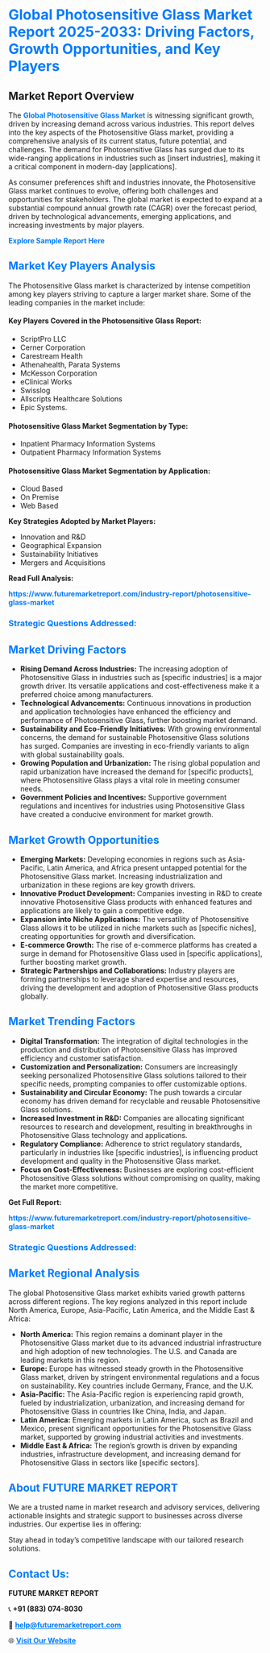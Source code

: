 <h1 style="color: #007BFF;">Global Photosensitive Glass Market Report 2025-2033: Driving Factors, Growth Opportunities, and Key Players</h1>

<section id="overview">
<h2>Market Report Overview</h2>
<p>The <a href="https://www.futuremarketreport.com/industry-report/photosensitive-glass-market" style="color: #007BFF; text-decoration: none;"><strong>Global Photosensitive Glass Market</strong></a> is witnessing significant growth, driven by increasing demand across various industries. This report delves into the key aspects of the Photosensitive Glass market, providing a comprehensive analysis of its current status, future potential, and challenges. The demand for Photosensitive Glass has surged due to its wide-ranging applications in industries such as [insert industries], making it a critical component in modern-day [applications].</p>
<p>As consumer preferences shift and industries innovate, the Photosensitive Glass market continues to evolve, offering both challenges and opportunities for stakeholders. The global market is expected to expand at a substantial compound annual growth rate (CAGR) over the forecast period, driven by technological advancements, emerging applications, and increasing investments by major players.</p>
</section>

<section id="overview">
<p><a href="https://www.futuremarketreport.com/request-sample/reportId=36954" style="color: #007BFF; text-decoration: none;"><strong>Explore Sample Report Here</strong></a></p>
</section>

<section id="key-players">
<h2 style="color: #007BFF;">Market Key Players Analysis</h2>
<p>The Photosensitive Glass market is characterized by intense competition among key players striving to capture a larger market share. Some of the leading companies in the market include:</p>
<h4>Key Players Covered in the Photosensitive Glass Report:</h4>
<ul><li>ScriptPro LLC</li><li>Cerner Corporation</li><li>Carestream Health</li><li>Athenahealth, Parata Systems</li><li>McKesson Corporation</li><li>eClinical Works</li><li>Swisslog</li><li>Allscripts Healthcare Solutions</li><li>Epic Systems.</li></ul>
<h4>Photosensitive Glass Market Segmentation by Type:</h4>
<ul><li>Inpatient Pharmacy Information Systems</li><li>Outpatient Pharmacy Information Systems</li></ul>

<h4>Photosensitive Glass Market Segmentation by Application:</h4>
<ul><li>Cloud Based</li><li>On Premise</li><li>Web Based</li></ul>
<p><strong>Key Strategies Adopted by Market Players:</strong></p>
<ul>
<li>Innovation and R&D</li>
<li>Geographical Expansion</li>
<li>Sustainability Initiatives</li>
<li>Mergers and Acquisitions</li>
</ul>
</section>

<section>
<p><strong>Read Full Analysis: </strong></p><a href="https://www.futuremarketreport.com/industry-report/photosensitive-glass-market" style="color: #007BFF; text-decoration: none;"><strong>https://www.futuremarketreport.com/industry-report/photosensitive-glass-market</strong></a>
<h3 style="color: #007BFF;">Strategic Questions Addressed:</h3>
</section>

<section id="driving-factors">
<h2 style="color: #007BFF;">Market Driving Factors</h2>
<ul>
<li><strong>Rising Demand Across Industries:</strong> The increasing adoption of Photosensitive Glass in industries such as [specific industries] is a major growth driver. Its versatile applications and cost-effectiveness make it a preferred choice among manufacturers.</li>
<li><strong>Technological Advancements:</strong> Continuous innovations in production and application technologies have enhanced the efficiency and performance of Photosensitive Glass, further boosting market demand.</li>
<li><strong>Sustainability and Eco-Friendly Initiatives:</strong> With growing environmental concerns, the demand for sustainable Photosensitive Glass solutions has surged. Companies are investing in eco-friendly variants to align with global sustainability goals.</li>
<li><strong>Growing Population and Urbanization:</strong> The rising global population and rapid urbanization have increased the demand for [specific products], where Photosensitive Glass plays a vital role in meeting consumer needs.</li>
<li><strong>Government Policies and Incentives:</strong> Supportive government regulations and incentives for industries using Photosensitive Glass have created a conducive environment for market growth.</li>
</ul>
</section>

<section id="growth-opportunities">
<h2 style="color: #007BFF;">Market Growth Opportunities</h2>
<ul>
<li><strong>Emerging Markets:</strong> Developing economies in regions such as Asia-Pacific, Latin America, and Africa present untapped potential for the Photosensitive Glass market. Increasing industrialization and urbanization in these regions are key growth drivers.</li>
<li><strong>Innovative Product Development:</strong> Companies investing in R&D to create innovative Photosensitive Glass products with enhanced features and applications are likely to gain a competitive edge.</li>
<li><strong>Expansion into Niche Applications:</strong> The versatility of Photosensitive Glass allows it to be utilized in niche markets such as [specific niches], creating opportunities for growth and diversification.</li>
<li><strong>E-commerce Growth:</strong> The rise of e-commerce platforms has created a surge in demand for Photosensitive Glass used in [specific applications], further boosting market growth.</li>
<li><strong>Strategic Partnerships and Collaborations:</strong> Industry players are forming partnerships to leverage shared expertise and resources, driving the development and adoption of Photosensitive Glass products globally.</li>
</ul>
</section>

<section id="trending-factors">
<h2 style="color: #007BFF;">Market Trending Factors</h2>
<ul>
<li><strong>Digital Transformation:</strong> The integration of digital technologies in the production and distribution of Photosensitive Glass has improved efficiency and customer satisfaction.</li>
<li><strong>Customization and Personalization:</strong> Consumers are increasingly seeking personalized Photosensitive Glass solutions tailored to their specific needs, prompting companies to offer customizable options.</li>
<li><strong>Sustainability and Circular Economy:</strong> The push towards a circular economy has driven demand for recyclable and reusable Photosensitive Glass solutions.</li>
<li><strong>Increased Investment in R&D:</strong> Companies are allocating significant resources to research and development, resulting in breakthroughs in Photosensitive Glass technology and applications.</li>
<li><strong>Regulatory Compliance:</strong> Adherence to strict regulatory standards, particularly in industries like [specific industries], is influencing product development and quality in the Photosensitive Glass market.</li>
<li><strong>Focus on Cost-Effectiveness:</strong> Businesses are exploring cost-efficient Photosensitive Glass solutions without compromising on quality, making the market more competitive.</li>
</ul>
</section>

<section>
<p><strong>Get Full Report: </strong></p><a href="https://www.futuremarketreport.com/industry-report/photosensitive-glass-market" style="color: #007BFF; text-decoration: none;"><strong>https://www.futuremarketreport.com/industry-report/photosensitive-glass-market</strong></a>
<h3 style="color: #007BFF;">Strategic Questions Addressed:</h3>
</section>


<section id="regional-analysis">
<h2 style="color: #007BFF;">Market Regional Analysis</h2>
<p>The global Photosensitive Glass market exhibits varied growth patterns across different regions. The key regions analyzed in this report include North America, Europe, Asia-Pacific, Latin America, and the Middle East & Africa:</p>
<ul>
<li><strong>North America:</strong> This region remains a dominant player in the Photosensitive Glass market due to its advanced industrial infrastructure and high adoption of new technologies. The U.S. and Canada are leading markets in this region.</li>
<li><strong>Europe:</strong> Europe has witnessed steady growth in the Photosensitive Glass market, driven by stringent environmental regulations and a focus on sustainability. Key countries include Germany, France, and the U.K.</li>
<li><strong>Asia-Pacific:</strong> The Asia-Pacific region is experiencing rapid growth, fueled by industrialization, urbanization, and increasing demand for Photosensitive Glass in countries like China, India, and Japan.</li>
<li><strong>Latin America:</strong> Emerging markets in Latin America, such as Brazil and Mexico, present significant opportunities for the Photosensitive Glass market, supported by growing industrial activities and investments.</li>
<li><strong>Middle East & Africa:</strong> The region’s growth is driven by expanding industries, infrastructure development, and increasing demand for Photosensitive Glass in sectors like [specific sectors].</li>
</ul>
</section>

<footer>
<h2 style="color: #007BFF;">About FUTURE MARKET REPORT</h2>
<p>We are a trusted name in market research and advisory services, delivering actionable insights and strategic support to businesses across diverse industries. Our expertise lies in offering:</p>

<p>Stay ahead in today’s competitive landscape with our tailored research solutions.</p>

<h2 style="color: #007BFF;">Contact Us:</h2>
<p><strong>FUTURE MARKET REPORT</strong></p>
<p>📞 <strong>+91 (883) 074-8030</strong></p>
<p>📧 <strong><a href="mailto:help@futuremarketreport.com" style="color: #007BFF;">help@futuremarketreport.com</a></strong></p>
<p>🌐 <strong><a href="https://www.futuremarketreport.com/" style="color: #007BFF;">Visit Our Website</a></strong></p>
</footer>